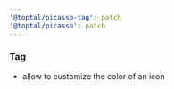 ```yaml
---
'@toptal/picasso-tag': patch
'@toptal/picasso': patch
---
```


### Tag

- allow to customize the color of an icon
